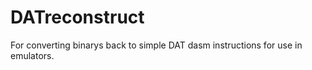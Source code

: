 DATreconstruct
==============

For converting binarys back to simple DAT dasm instructions for use in emulators.